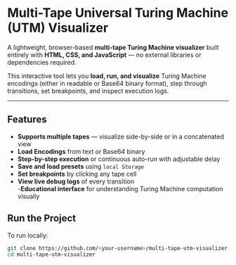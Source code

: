 #  Multi-Tape Universal Turing Machine (UTM) Visualizer

A lightweight, browser-based **multi-tape Turing Machine visualizer** built entirely with **HTML, CSS, and JavaScript** — no external libraries or dependencies required.

This interactive tool lets you **load, run, and visualize** Turing Machine encodings (either in readable or Base64 binary format), step through transitions, set breakpoints, and inspect execution logs.

---

##  Features

- **Supports multiple tapes** — visualize side-by-side or in a concatenated view  
- **Load Encodings** from text or Base64 binary  
- **Step-by-step execution** or continuous auto-run with adjustable delay  
- **Save and load presets** using `local Storage`  
- **Set breakpoints** by clicking any tape cell  
- **View live debug logs** of every transition  
-**Educational interface** for understanding Turing Machine computation visually  


##  Run the Project

To run locally:

```bash
git clone https://github.com/<your-username>/multi-tape-utm-visualizer.git
cd multi-tape-utm-visualizer
